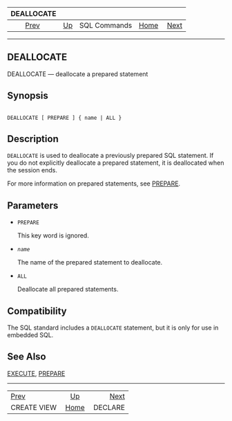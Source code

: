 

|                 DEALLOCATE                 |                                        |              |                                                       |                                     |
| :----------------------------------------: | :------------------------------------- | :----------: | ----------------------------------------------------: | ----------------------------------: |
| [Prev](sql-createview.html "CREATE VIEW")  | [Up](sql-commands.html "SQL Commands") | SQL Commands | [Home](index.html "PostgreSQL 17devel Documentation") |  [Next](sql-declare.html "DECLARE") |

***

## DEALLOCATE

DEALLOCATE — deallocate a prepared statement

## Synopsis

```

DEALLOCATE [ PREPARE ] { name | ALL }
```

## Description

`DEALLOCATE` is used to deallocate a previously prepared SQL statement. If you do not explicitly deallocate a prepared statement, it is deallocated when the session ends.

For more information on prepared statements, see [PREPARE](sql-prepare.html "PREPARE").

## Parameters

* `PREPARE`

    This key word is ignored.

* *`name`*

    The name of the prepared statement to deallocate.

* `ALL`

    Deallocate all prepared statements.

## Compatibility

The SQL standard includes a `DEALLOCATE` statement, but it is only for use in embedded SQL.

## See Also

[EXECUTE](sql-execute.html "EXECUTE"), [PREPARE](sql-prepare.html "PREPARE")

***

|                                            |                                                       |                                     |
| :----------------------------------------- | :---------------------------------------------------: | ----------------------------------: |
| [Prev](sql-createview.html "CREATE VIEW")  |         [Up](sql-commands.html "SQL Commands")        |  [Next](sql-declare.html "DECLARE") |
| CREATE VIEW                                | [Home](index.html "PostgreSQL 17devel Documentation") |                             DECLARE |
